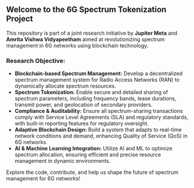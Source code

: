 ## Welcome to the 6G Spectrum Tokenization Project

This repository is part of a joint research initiative by **Jupiter Meta** and **Amrita Vishwa Vidyapeetham** aimed at revolutionizing spectrum management in 6G networks using blockchain technology.

### Research Objective:

- **Blockchain-based Spectrum Management:** Develop a decentralized spectrum management system for Radio Access Networks (RAN) to dynamically allocate spectrum resources.
- **Spectrum Tokenization:** Enable secure and detailed sharing of spectrum parameters, including frequency bands, lease durations, transmit power, and geolocation of secondary providers.
- **Compliance & Auditability:** Ensure all spectrum-sharing transactions comply with Service Level Agreements (SLA) and regulatory standards, with built-in reporting features for regulatory oversight.
- **Adaptive Blockchain Design:** Build a system that adapts to real-time network conditions and demand, enhancing Quality of Service (QoS) in 6G networks.
- **AI & Machine Learning Integration:** Utilize AI and ML to optimize spectrum allocation, ensuring efficient and precise resource management in dynamic environments.

Explore the code, contribute, and help us shape the future of spectrum management for 6G networks!
